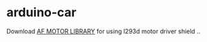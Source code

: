 # arduino-car
Download [AF MOTOR LIBRARY](https://github.com/adafruit/Adafruit-Motor-Shield-library/archive/refs/heads/master.zip)  for using l293d motor driver shield ..

